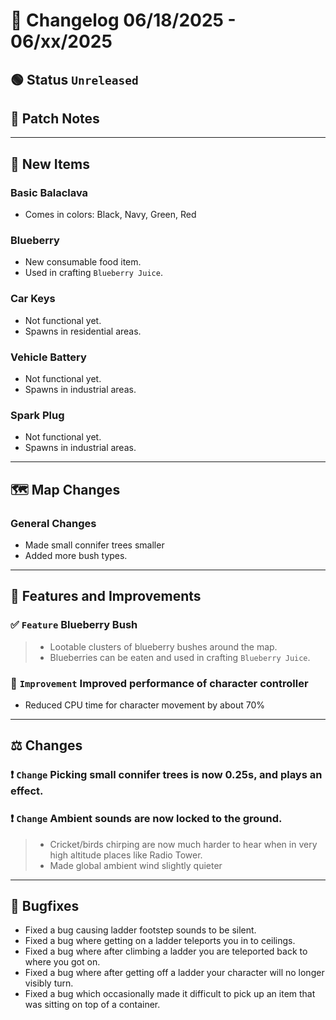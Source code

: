 # 📑 Changelog 06/18/2025 - 06/xx/2025

## 🟢 Status `Unreleased`

## 💬 Patch Notes

________

## 🔫 New Items

### Basic Balaclava
- Comes in colors: Black, Navy, Green, Red

### Blueberry
- New consumable food item.
- Used in crafting `Blueberry Juice`.

### Car Keys
- Not functional yet.
- Spawns in residential areas.

### Vehicle Battery
- Not functional yet.
- Spawns in industrial areas.

### Spark Plug
- Not functional yet.
- Spawns in industrial areas.

________

## 🗺️ Map Changes

### General Changes
- Made small connifer trees smaller
- Added more bush types.

________

## 📢 Features and Improvements

### ✅ `Feature` Blueberry Bush
>- Lootable clusters of blueberry bushes around the map.
>- Blueberries can be eaten and used in crafting `Blueberry Juice`.

### 🔼 `Improvement` Improved performance of character controller
- Reduced CPU time for character movement by about 70%

________

## ⚖️ Changes

### ❗ `Change` Picking small connifer trees is now 0.25s, and plays an effect.

### ❗ `Change` Ambient sounds are now locked to the ground.
>- Cricket/birds chirping are now much harder to hear when in very high altitude places like Radio Tower.
>- Made global ambient wind slightly quieter
________

## 🐛 Bugfixes
- Fixed a bug causing ladder footstep sounds to be silent.
- Fixed a bug where getting on a ladder teleports you in to ceilings.
- Fixed a bug where after climbing a ladder you are teleported back to where you got on.
- Fixed a bug where after getting off a ladder your character will no longer visibly turn.
- Fixed a bug which occasionally made it difficult to pick up an item that was sitting on top of a container.
